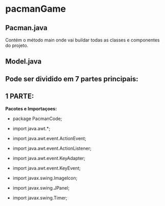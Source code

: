 # pacmanGame

## Pacman.java
  Contém o método main onde vai buildar todas as classes e componentes do projeto.
  
## Model.java

## Pode ser dividido em 7 partes principais:

## 1 PARTE:

<strong> Pacotes e Importaçoes: </strong>
* package PacmanCode;

* import java.awt.*;
* import java.awt.event.ActionEvent;
* import java.awt.event.ActionListener;
* import java.awt.event.KeyAdapter;
* import java.awt.event.KeyEvent;
* import javax.swing.ImageIcon;
* import javax.swing.JPanel;
* import javax.swing.Timer;

